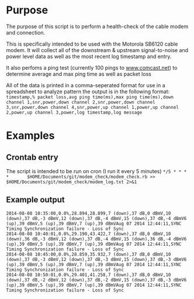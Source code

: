 # Purpose
The purpose of this script is to perform a health-check of the cable modem and connection.

This is specifically intended to be used with the Motorola SB6120 cable modem. It will collect all of the downstream & upstream signal-to-noise and power level data as well as the most recent log timestamp and entry.

It also perfoms a ping test (currently 100 pings to www.comcast.net) to determine average and max ping time as well as packet loss

All of the data is printed in a comma-seperated format for use in a spreadsheet to analyze pattern
the output is in the following format:
`timestamp,% packet loss,avg ping time(ms),max ping time(ms),down channel 1,snr,power,down channel 2,snr,power,down channel 3,snr,power,down channel 4,snr,power,up channel 1,power,up channel 2,power,up channel 3,power,log timestamp,log message`

# Examples
## Crontab entry
The script is intended to be run on cron (I run it every 5 minutes)
`*/5 * * * *       $HOME/Documents/git/modem_check/modem_check.rb >> $HOME/Documents/git/modem_check/modem_log.txt 2>&1`

## Example output
```
2014-08-08 10:35:00,0.0%,28.894,28.899,7 (down),37 dB,0 dBmV,10 (down),37 dB,-3 dBmV,12 (down),37 dB,-4 dBmV,15 (down),37 dB,-4 dBmV6 (up),39 dBmV,5 (up),39 dBmV,7 (up),39 dBmVAug 07 2014 12:44:11,SYNC Timing Synchronization failure - Loss of Sync
2014-08-08 10:40:01,0.0%,29.190,43.422,7 (down),37 dB,0 dBmV,10 (down),36 dB,-3 dBmV,12 (down),37 dB,-4 dBmV,15 (down),36 dB,-4 dBmV6 (up),39 dBmV,5 (up),39 dBmV,7 (up),39 dBmVAug 07 2014 12:44:11,SYNC Timing Synchronization failure - Loss of Sync
2014-08-08 10:45:00,0.0%,28.859,35.932,7 (down),37 dB,0 dBmV,10 (down),37 dB,-3 dBmV,12 (down),37 dB,-3 dBmV,15 (down),37 dB,-3 dBmV6 (up),39 dBmV,5 (up),39 dBmV,7 (up),39 dBmVAug 07 2014 12:44:11,SYNC Timing Synchronization failure - Loss of Sync
2014-08-08 10:50:01,0.0%,29.401,41.258,7 (down),37 dB,0 dBmV,10 (down),37 dB,-2 dBmV,12 (down),37 dB,-2 dBmV,15 (down),37 dB,-3 dBmV6 (up),39 dBmV,5 (up),39 dBmV,7 (up),39 dBmVAug 07 2014 12:44:11,SYNC Timing Synchronization failure - Loss of Sync
```
